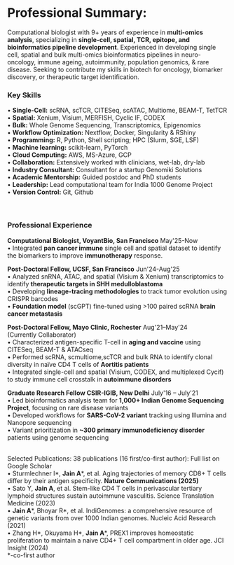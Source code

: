 # Professional Summary:
Computational biologist with 9+ years of experience in **multi-omics analysis**, specializing in **single-cell, spatial, TCR, epitope, and bioinformatics pipeline development**. Experienced in developing single cell, spatial and bulk multi-omics bioinformatics pipelines in neuro-oncology, immune ageing, autoimmunity, population genomics, & rare disease. Seeking to contribute my skills in biotech for oncology, biomarker discovery, or therapeutic target identification.

### Key Skills
•	**Single-Cell:** scRNA, scTCR, CITESeq, scATAC, Multiome, BEAM-T, TetTCR <br>
•	**Spatial:** Xenium, Visium, MERFISH, Cyclic IF, CODEX <br>
•	**Bulk:** Whole Genome Sequencing, Transcriptomics, Epigenomics <br>
•	**Workflow Optimization:** Nextflow, Docker, Singularity & RShiny <br>
•	**Programming:** R, Python, Shell scripting; HPC (Slurm, SGE, LSF) <br>
•	**Machine learning:** scikit-learn, PyTorch <br>
•	**Cloud Computing:** AWS, MS-Azure, GCP <br>
•	**Collaboration:** Extensively worked with clinicians, wet-lab, dry-lab <br>
•	**Industry Consultant:** Consultant for a startup Genomiki Solutions <br>
•	**Academic Mentorship:** Guided postdoc and PhD students <br>
•	**Leadership:** Lead computational team for India 1000 Genome Project <br>
•	**Version Control:** Git, Github <br>
<br><br>

### Professional Experience
**Computational Biologist, VoyantBio, San Francisco** May'25-Now<br>
•	Integrated **pan cancer immune** single cell and spatial dataset to identify the biomarkers to improve **immunotherapy** response.<br>

**Post-Doctoral Fellow, UCSF, San Francisco** Jun'24-Aug'25<br>
•	Analyzed snRNA, ATAC, and spatial (Visium & Xenium) transcriptomics to identify **therapeutic targets in SHH medulloblastoma**<br>
•	Developing **lineage-tracing methodologies** to track tumor evolution using CRISPR barcodes<br>
•	**Foundation model** (scGPT) fine-tuned using >100 paired scRNA **brain cancer metastasis**<br>

**Post-Doctoral Fellow, Mayo Clinic, Rochester** Aug'21–May'24<br> 
(Currently Collaborator)			        
•	Characterized antigen-specific T-cell in **aging and vaccine** using CITESeq, BEAM-T & ATACseq<br>
•	Performed scRNA, scmultiome,scTCR and bulk RNA to identify clonal diversity in naïve CD4 T cells of **Aortitis patients**<br>
•	Integrated single-cell and spatial (Visium, CODEX, and multiplexed Cycif) to study immune cell crosstalk in **autoimmune disorders**<br>

**Graduate Research Fellow CSIR-IGIB, New Delhi** July'16 – July'21<br>
•	Led bioinformatics analysis team for **1,000+ Indian Genome Sequencing Project**, focusing on rare disease variants<br>
•	Developed workflows for **SARS-CoV-2 variant** tracking using Illumina and Nanopore sequencing<br>
•	Variant prioritization in **~300 primary immunodeficiency disorder** patients using genome sequencing<br><br>

Selected Publications: 38 publications (16 first/co-first author): Full list on Google Scholar<br>
•	Sturmlechner I*, **Jain A***, et al. Aging trajectories of memory CD8+ T cells differ by their antigen specificity. **Nature Communications (2025)**<br>
•	Sato Y, **Jain A**, et al. Stem-like CD4 T cells in perivascular tertiary lymphoid structures sustain autoimmune vasculitis. Science Translation Medicine (2023)<br>
•	**Jain A***, Bhoyar R*, et al. IndiGenomes: a comprehensive resource of genetic variants from over 1000 Indian genomes. Nucleic Acid Research (2021)<br>
•	Zhang H*, Okuyama H*, **Jain A***, PREX1 improves homeostatic proliferation to maintain a naive CD4+ T cell compartment in older age. JCI Insight (2024)<br>
*-co-first author<br>

